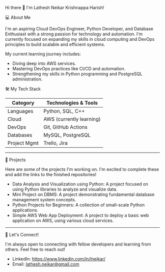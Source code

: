 Hi there 👋 I'm Lathesh Neikar Krishnappa Harish!

 💻 About Me

I'm an aspiring Cloud DevOps Engineer, Python Developer, and Database Enthusiast with a strong passion for technology and automation. I'm currently focused on expanding my skills in cloud computing and DevOps principles to build scalable and efficient systems.

My current learning journey includes:
* Diving deep into AWS services.
* Mastering DevOps practices like CI/CD and automation.
* Strengthening my skills in Python programming and PostgreSQL administration.

 🛠️ My Tech Stack

| Category         | Technologies & Tools                                           |
| ---------------- | -------------------------------------------------------------- |
| Languages | Python, SQL, C++                                               |
| Cloud | AWS (currently learning)                                       |
| DevOps | Git, GitHub Actions                                            |
| Databases | MySQL, PostgreSQL                                              |
| Project Mgmt | Trello, Jira                                                   |

---

 🚀 Projects

Here are some of the projects I'm working on. I'm excited to complete these and add the links to the finished repositories!

* Data Analysis and Visualization using Python: A project focused on using Python libraries to analyze and visualize data.
* Mini Project on DBMS: A project demonstrating fundamental database management system concepts.
* Python Projects for Beginners: A collection of small-scale Python applications.
* Simple AWS Web App Deployment: A project to deploy a basic web application on AWS, using various cloud services.

---

 🤝 Let's Connect!

I'm always open to connecting with fellow developers and learning from others. Feel free to reach out!

* LinkedIn: https://www.linkedin.com/in/lneikar/
* Email: lathesh.neikar@gmail.com
